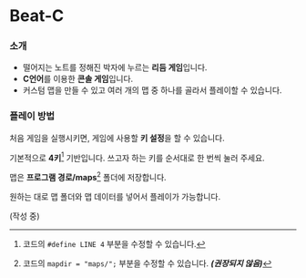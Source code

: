 # Beat-C

### 소개
- 떨어지는 노트를 정해진 박자에 누르는 **리듬 게임**입니다.
- **C언어**를 이용한 **콘솔 게임**입니다.
- 커스텀 맵을 만들 수 있고 여러 개의 맵 중 하나를 골라서 플레이할 수 있습니다.

### 플레이 방법
처음 게임을 실행시키면, 게임에 사용할 **키 설정**을 할 수 있습니다.

기본적으로 **4키**[^1] 기반입니다. 쓰고자 하는 키를 순서대로 한 번씩 눌러 주세요.

맵은 **프로그램 경로/maps**[^2] 폴더에 저장합니다.

원하는 대로 맵 폴더와 맵 데이터를 넣어서 플레이가 가능합니다.

(작성 중)


[^1]: 코드의 `#define LINE 4` 부분을 수정할 수 있습니다.
[^2]: 코드의 `mapdir = "maps/";` 부분을 수정할 수 있습니다. ***(권장되지 않음)***
